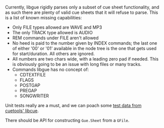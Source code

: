 Currently, libgue rigidly parses only a subset of cue sheet functionality, and
as such there are plenty of valid cue sheets that it will refuse to parse. This
is a list of known missing capabilities:
  * Only FILE types allowed are WAVE and MP3
  * The only TRACK type allowed is AUDIO
  * REM commands under FILE aren't allowed
  * No heed is paid to the number given by INDEX commands; the last one
    of either '00' or '01' available in the node tree is the one that gets used
    for start/duration. All others are ignored.
  * All numbers are two chars wide, with a leading zero pad if needed. This is
    obviously going to be an issue with long files or many tracks.
  * Commands libgue has no concept of:
    * CDTEXTFILE
    * FLAGS
    * POSTGAP
    * PREGAP
    * SONGWRITER


Unit tests really are a must, and we can poach some [test data from cuetools'
libcue](https://github.com/lipnitsk/libcue/tree/master/t).


There should be API for constructing `Gue.Sheet` from a `GFile`.
